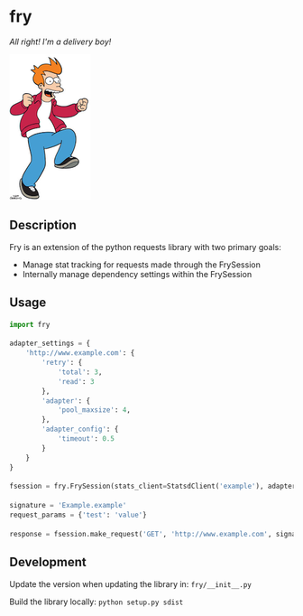 # fry
*All right! I'm a delivery boy!*

![Image of Fry](images/fry.png)

## Description
Fry is an extension of the python requests library with two primary goals:
- Manage stat tracking for requests made through the FrySession
- Internally manage dependency settings within the FrySession

## Usage
```python
import fry

adapter_settings = {
    'http://www.example.com': {
        'retry': {
            'total': 3,
            'read': 3
        },
        'adapter': {
            'pool_maxsize': 4,
        },
        'adapter_config': {
            'timeout': 0.5
        }
    }
}

fsession = fry.FrySession(stats_client=StatsdClient('example'), adapter_settings=adapter_settings)

signature = 'Example.example'
request_params = {'test': 'value'}

response = fsession.make_request('GET', 'http://www.example.com', signature, params=request_params)

```

## Development
Update the version when updating the library in: `fry/__init__.py`

Build the library locally: `python setup.py sdist`
